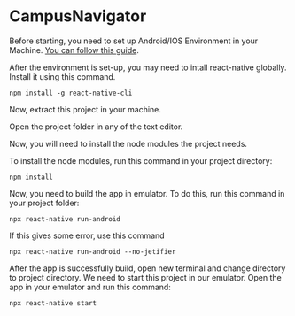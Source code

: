 # CampusNavigator

Before starting, you need to set up Android/IOS Environment in your Machine. [You can follow this guide](https://reactnative.dev/docs/environment-setup). 

After the environment is set-up, you may need to intall react-native globally. Install it using this command.

```
npm install -g react-native-cli
```

Now, extract this project in your machine.

Open the project folder in any of the text editor.

Now, you will need to install the node modules the project needs.

To install the node modules, run this command in your project directory:

```
npm install
```
Now, you need to build the app in emulator. To do this, run this command in your project folder:

  ```
  npx react-native run-android
  
  ```
  If this gives some error, use this command
  
  ```
  npx react-native run-android --no-jetifier
  
  ```
  
  After the app is successfully build, open new terminal and change directory to project directory.
  We need to start this project in our emulator. Open the app in your emulator and run this command:
  ```
  npx react-native start
  
  ```
  
  
  
  
